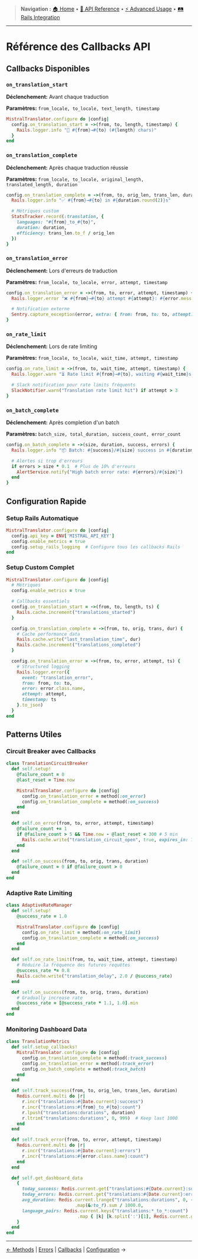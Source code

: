 > **Navigation :** [🏠 Home](README.md) • [📖 API Reference](api-reference/methods.md) • [⚡ Advanced Usage](advanced-usage/translations.md) • [🛤️ Rails Integration](rails-integration/setup.md)

---

# Référence des Callbacks API

## Callbacks Disponibles

### `on_translation_start`

**Déclenchement:** Avant chaque traduction

**Paramètres:** `from_locale, to_locale, text_length, timestamp`

```ruby
MistralTranslator.configure do |config|
  config.on_translation_start = ->(from, to, length, timestamp) {
    Rails.logger.info "🚀 #{from}→#{to} (#{length} chars)"
  }
end
```

### `on_translation_complete`

**Déclenchement:** Après chaque traduction réussie

**Paramètres:** `from_locale, to_locale, original_length, translated_length, duration`

```ruby
config.on_translation_complete = ->(from, to, orig_len, trans_len, duration) {
  Rails.logger.info "✅ #{from}→#{to} in #{duration.round(2)}s"

  # Métriques custom
  StatsTracker.record(:translation, {
    languages: "#{from}_to_#{to}",
    duration: duration,
    efficiency: trans_len.to_f / orig_len
  })
}
```

### `on_translation_error`

**Déclenchement:** Lors d'erreurs de traduction

**Paramètres:** `from_locale, to_locale, error, attempt, timestamp`

```ruby
config.on_translation_error = ->(from, to, error, attempt, timestamp) {
  Rails.logger.error "❌ #{from}→#{to} attempt #{attempt}: #{error.message}"

  # Notification externe
  Sentry.capture_exception(error, extra: { from: from, to: to, attempt: attempt })
}
```

### `on_rate_limit`

**Déclenchement:** Lors de rate limiting

**Paramètres:** `from_locale, to_locale, wait_time, attempt, timestamp`

```ruby
config.on_rate_limit = ->(from, to, wait_time, attempt, timestamp) {
  Rails.logger.warn "⏳ Rate limit #{from}→#{to}, waiting #{wait_time}s (attempt #{attempt})"

  # Slack notification pour rate limits fréquents
  SlackNotifier.warn("Translation rate limit hit") if attempt > 3
}
```

### `on_batch_complete`

**Déclenchement:** Après completion d'un batch

**Paramètres:** `batch_size, total_duration, success_count, error_count`

```ruby
config.on_batch_complete = ->(size, duration, success, errors) {
  Rails.logger.info "📦 Batch: #{success}/#{size} success in #{duration.round(2)}s"

  # Alertes si trop d'erreurs
  if errors > size * 0.1  # Plus de 10% d'erreurs
    AlertService.notify("High batch error rate: #{errors}/#{size}")
  end
}
```

## Configuration Rapide

### Setup Rails Automatique

```ruby
MistralTranslator.configure do |config|
  config.api_key = ENV['MISTRAL_API_KEY']
  config.enable_metrics = true
  config.setup_rails_logging  # Configure tous les callbacks Rails
end
```

### Setup Custom Complet

```ruby
MistralTranslator.configure do |config|
  # Métriques
  config.enable_metrics = true

  # Callbacks essentiels
  config.on_translation_start = ->(from, to, length, ts) {
    Rails.cache.increment("translations_started")
  }

  config.on_translation_complete = ->(from, to, orig, trans, dur) {
    # Cache performance data
    Rails.cache.write("last_translation_time", dur)
    Rails.cache.increment("translations_completed")
  }

  config.on_translation_error = ->(from, to, error, attempt, ts) {
    # Structured logging
    Rails.logger.error({
      event: "translation_error",
      from: from, to: to,
      error: error.class.name,
      attempt: attempt,
      timestamp: ts
    }.to_json)
  }
end
```

## Patterns Utiles

### Circuit Breaker avec Callbacks

```ruby
class TranslationCircuitBreaker
  def self.setup!
    @failure_count = 0
    @last_reset = Time.now

    MistralTranslator.configure do |config|
      config.on_translation_error = method(:on_error)
      config.on_translation_complete = method(:on_success)
    end
  end

  def self.on_error(from, to, error, attempt, timestamp)
    @failure_count += 1
    if @failure_count > 5 && Time.now - @last_reset < 300 # 5 min
      Rails.cache.write("translation_circuit_open", true, expires_in: 10.minutes)
    end
  end

  def self.on_success(from, to, orig, trans, duration)
    @failure_count = 0 if @failure_count > 0
  end
end
```

### Adaptive Rate Limiting

```ruby
class AdaptiveRateManager
  def self.setup!
    @success_rate = 1.0

    MistralTranslator.configure do |config|
      config.on_rate_limit = method(:on_rate_limit)
      config.on_translation_complete = method(:on_success)
    end
  end

  def self.on_rate_limit(from, to, wait_time, attempt, timestamp)
    # Réduire la fréquence des futures requêtes
    @success_rate *= 0.8
    Rails.cache.write("translation_delay", 2.0 / @success_rate)
  end

  def self.on_success(from, to, orig, trans, duration)
    # Gradually increase rate
    @success_rate = [@success_rate * 1.1, 1.0].min
  end
end
```

### Monitoring Dashboard Data

```ruby
class TranslationMetrics
  def self.setup_callbacks!
    MistralTranslator.configure do |config|
      config.on_translation_complete = method(:track_success)
      config.on_translation_error = method(:track_error)
      config.on_batch_complete = method(:track_batch)
    end
  end

  def self.track_success(from, to, orig_len, trans_len, duration)
    Redis.current.multi do |r|
      r.incr("translations:#{Date.current}:success")
      r.incr("translations:#{from}_to_#{to}:count")
      r.lpush("translations:durations", duration)
      r.ltrim("translations:durations", 0, 999)  # Keep last 1000
    end
  end

  def self.track_error(from, to, error, attempt, timestamp)
    Redis.current.multi do |r|
      r.incr("translations:#{Date.current}:errors")
      r.incr("translations:#{error.class.name}:count")
    end
  end

  def self.get_dashboard_data
    {
      today_success: Redis.current.get("translations:#{Date.current}:success").to_i,
      today_errors: Redis.current.get("translations:#{Date.current}:errors").to_i,
      avg_duration: Redis.current.lrange("translations:durations", 0, -1)
                          .map(&:to_f).sum / 1000.0,
      language_pairs: Redis.current.keys("translations:*_to_*:count")
                           .map { |k| [k.split(':')[1], Redis.current.get(k).to_i] }
    }
  end
end
```

---

[← Methods](methods.md) | [Errors](errors.md) | [Callbacks](callbacks.md) | [Configuration](configuration.md) →
